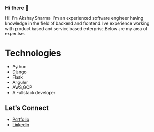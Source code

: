 ### Hi there 👋

Hi! I'm Akshay Sharma. I'm an experienced software engineer having knowledge in the field of backend and frontend.I've experience working with product based and service based enterprise.Below are my area of expertise.

# Technologies

 - Python
 - Django
 - Flask
 - Angular
 - AWS,GCP
 - A Fullstack developer

## Let's Connect

 - [Portfolio](https://aftab4evr.github.io/portfolio/)
 - [Linkedin](https://www.linkedin.com/in/aftab-hussain-44970a93/)


